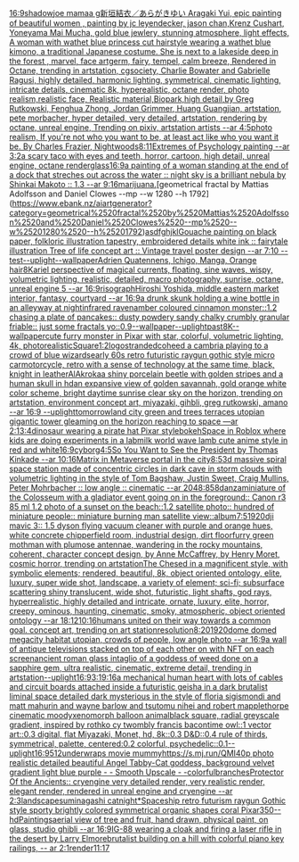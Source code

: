 [16:9](https://www.ebank.nz/aiartgenerator?category=16%3A9)[shadow](https://www.ebank.nz/aiartgenerator?category=shadow)[joe mama](https://www.ebank.nz/aiartgenerator?category=joe%2520mama)[a  g](https://www.ebank.nz/aiartgenerator?category=a%2520%2520g)[新垣結衣／あらがきゆい Aragaki Yui, epic painting of beautiful women , painting by jc leyendecker, jason chan,Krenz Cushart, Yoneyama Mai Mucha, gold blue jewlery, stunning atmosphere, light effects, A woman with wathet blue princess cut hairstyle wearing a wathet blue kimono, a traditional Japanese costume. She is next to a lakeside deep in the forest , marvel, face artgerm, fairy, tempel, calm breeze, Rendered in Octane, trending in artstation, cgsociety, Charlie Bowater and Gabrielle Ragusi, highly detailed, harmonic lighting, symmetrical, cinematic lighting, intricate details, cinematic 8k, hyperealistic, octane render, photo realism,realistic face, Realistic material,Biopark,high detail,by Greg Rutkowski, Fenghua Zhong, Jordan Grimmer, Huang Guangjian, artstation, pete morbacher, hyper detailed, very detailed, artstation, rendering by octane, unreal engine, Trending on pixiv, artstation artists --ar 4:5](https://www.ebank.nz/aiartgenerator?category=%E6%96%B0%E5%9E%A3%E7%B5%90%E8%A1%A3%EF%BC%8F%E3%81%82%E3%82%89%E3%81%8C%E3%81%8D%E3%82%86%E3%81%84%2520Aragaki%2520Yui%2C%2520epic%2520painting%2520of%2520beautiful%2520women%2520%2C%2520painting%2520by%2520jc%2520leyendecker%2C%2520jason%2520chan%2CKrenz%2520Cushart%2C%2520Yoneyama%2520Mai%2520Mucha%2C%2520gold%2520blue%2520jewlery%2C%2520stunning%2520atmosphere%2C%2520light%2520effects%2C%2520A%2520woman%2520with%2520wathet%2520blue%2520princess%2520cut%2520hairstyle%2520wearing%2520a%2520wathet%2520blue%2520kimono%2C%2520a%2520traditional%2520Japanese%2520costume.%2520She%2520is%2520next%2520to%2520a%2520lakeside%2520deep%2520in%2520the%2520forest%2520%2C%2520marvel%2C%2520face%2520artgerm%2C%2520fairy%2C%2520tempel%2C%2520calm%2520breeze%2C%2520Rendered%2520in%2520Octane%2C%2520trending%2520in%2520artstation%2C%2520cgsociety%2C%2520Charlie%2520Bowater%2520and%2520Gabrielle%2520Ragusi%2C%2520highly%2520detailed%2C%2520harmonic%2520lighting%2C%2520symmetrical%2C%2520cinematic%2520lighting%2C%2520intricate%2520details%2C%2520cinematic%25208k%2C%2520hyperealistic%2C%2520octane%2520render%2C%2520photo%2520realism%2Crealistic%2520face%2C%2520Realistic%2520material%2CBiopark%2Chigh%2520detail%2Cby%2520Greg%2520Rutkowski%2C%2520Fenghua%2520Zhong%2C%2520Jordan%2520Grimmer%2C%2520Huang%2520Guangjian%2C%2520artstation%2C%2520pete%2520morbacher%2C%2520hyper%2520detailed%2C%2520very%2520detailed%2C%2520artstation%2C%2520rendering%2520by%2520octane%2C%2520unreal%2520engine%2C%2520Trending%2520on%2520pixiv%2C%2520artstation%2520artists%2520--ar%25204%3A5)[photo realism, If you're not who you want to be, at least act like who you want it be. By Charles Frazier, Nightwoods](https://www.ebank.nz/aiartgenerator?category=photo%2520realism%2C%2520If%2520you%27re%2520not%2520who%2520you%2520want%2520to%2520be%2C%2520at%2520least%2520act%2520like%2520who%2520you%2520want%2520it%2520be.%2520By%2520Charles%2520Frazier%2C%2520Nightwoods)[8:11](https://www.ebank.nz/aiartgenerator?category=8%3A11)[Extremes of Psychology painting --ar 3:2](https://www.ebank.nz/aiartgenerator?category=Extremes%2520of%2520Psychology%2520painting%2520--ar%25203%3A2)[a scary taco with eyes and teeth, horror, cartoon, high detail, unreal engine, octane render](https://www.ebank.nz/aiartgenerator?category=a%2520scary%2520taco%2520with%2520eyes%2520and%2520teeth%2C%2520horror%2C%2520cartoon%2C%2520high%2520detail%2C%2520unreal%2520engine%2C%2520octane%2520render)[glass](https://www.ebank.nz/aiartgenerator?category=glass)[16:9](https://www.ebank.nz/aiartgenerator?category=16%3A9)[a painting of a woman standing at the end of a dock that streches out across the water :: night sky is a brilliant nebula by Shinkai Makoto :: 1.3 --ar 9:16](https://www.ebank.nz/aiartgenerator?category=a%2520painting%2520of%2520a%2520woman%2520standing%2520at%2520the%2520end%2520of%2520a%2520dock%2520that%2520streches%2520out%2520across%2520the%2520water%2520%3A%3A%2520night%2520sky%2520is%2520a%2520brilliant%2520nebula%2520by%2520Shinkai%2520Makoto%2520%3A%3A%25201.3%2520--ar%25209%3A16)[marijuana.](https://www.ebank.nz/aiartgenerator?category=marijuana.)[geometrical fractal by Mattias Adolfsson and Daniel Clowes --mp --w 1280 --h 1792](https://www.ebank.nz/aiartgenerator?category=geometrical%2520fractal%2520by%2520Mattias%2520Adolfsson%2520and%2520Daniel%2520Clowes%2520--mp%2520--w%25201280%2520--h%25201792)[asdfghjkl](https://www.ebank.nz/aiartgenerator?category=asdfghjkl)[Gouache painting on black paper, folkloric illustration tapestry, embroidered details white ink :: fairytale illustration Tree of life concept art :: Vintage travel poster design --ar 7:10 --test](https://www.ebank.nz/aiartgenerator?category=Gouache%2520painting%2520on%2520black%2520paper%2C%2520folkloric%2520illustration%2520tapestry%2C%2520embroidered%2520details%2520white%2520ink%2520%3A%3A%2520fairytale%2520illustration%2520Tree%2520of%2520life%2520concept%2520art%2520%3A%3A%2520Vintage%2520travel%2520poster%2520design%2520--ar%25207%3A10%2520--test)[--uplight](https://www.ebank.nz/aiartgenerator?category=--uplight)[--wallpaper](https://www.ebank.nz/aiartgenerator?category=--wallpaper)[Adrien Quatennens, Ichigo, Manga, Orange hair](https://www.ebank.nz/aiartgenerator?category=Adrien%2520Quatennens%2C%2520Ichigo%2C%2520Manga%2C%2520Orange%2520hair)[8K](https://www.ebank.nz/aiartgenerator?category=8K)[ariel perspective of magical currents, floating, sine waves, wispy, volumetric lighting, realistic, detailed, macro photography, sunrise, octane, unreal engine 5 --ar 16:9](https://www.ebank.nz/aiartgenerator?category=ariel%2520perspective%2520of%2520magical%2520currents%2C%2520floating%2C%2520sine%2520waves%2C%2520wispy%2C%2520volumetric%2520lighting%2C%2520realistic%2C%2520detailed%2C%2520macro%2520photography%2C%2520sunrise%2C%2520octane%2C%2520unreal%2520engine%25205%2520--ar%252016%3A9)[risograph](https://www.ebank.nz/aiartgenerator?category=risograph)[Hiroshi Yoshida, middle eastern market interior, fantasy, courtyard --ar 16:9](https://www.ebank.nz/aiartgenerator?category=Hiroshi%2520Yoshida%2C%2520middle%2520eastern%2520market%2520interior%2C%2520fantasy%2C%2520courtyard%2520--ar%252016%3A9)[a drunk skunk holding a wine bottle in an alleyway at night](https://www.ebank.nz/aiartgenerator?category=a%2520drunk%2520skunk%2520holding%2520a%2520wine%2520bottle%2520in%2520an%2520alleyway%2520at%2520night)[infrared raven](https://www.ebank.nz/aiartgenerator?category=infrared%2520raven)[amber coloured cinnamon monster::1.2 chasing a plate of pancakes::  dusty powdery sandy chalky crumbly granular friable:: just some fractals yo::](https://www.ebank.nz/aiartgenerator?category=amber%2520coloured%2520cinnamon%2520monster%3A%3A1.2%2520chasing%2520a%2520plate%2520of%2520pancakes%3A%3A%2520%2520dusty%2520powdery%2520sandy%2520chalky%2520crumbly%2520granular%2520friable%3A%3A%2520just%2520some%2520fractals%2520yo%3A%3A)[0.9](https://www.ebank.nz/aiartgenerator?category=0.9)[--wallpaper](https://www.ebank.nz/aiartgenerator?category=--wallpaper)[--uplight](https://www.ebank.nz/aiartgenerator?category=--uplight)[past](https://www.ebank.nz/aiartgenerator?category=past)[8K](https://www.ebank.nz/aiartgenerator?category=8K)[--wallpaper](https://www.ebank.nz/aiartgenerator?category=--wallpaper)[cute furry monster in Pixar with star, colorful, volumetric lighting, 4k, photorealistic](https://www.ebank.nz/aiartgenerator?category=cute%2520furry%2520monster%2520in%2520Pixar%2520with%2520star%2C%2520colorful%2C%2520volumetric%2520lighting%2C%25204k%2C%2520photorealistic)[Square](https://www.ebank.nz/aiartgenerator?category=Square)[1:2](https://www.ebank.nz/aiartgenerator?category=1%3A2)[logo](https://www.ebank.nz/aiartgenerator?category=logo)[stranded](https://www.ebank.nz/aiartgenerator?category=stranded)[coheed a cambria playing to a crowd of blue wizards](https://www.ebank.nz/aiartgenerator?category=coheed%2520a%2520cambria%2520playing%2520to%2520a%2520crowd%2520of%2520blue%2520wizards)[early 60s retro futuristic raygun gothic style micro car](https://www.ebank.nz/aiartgenerator?category=early%252060s%2520retro%2520futuristic%2520raygun%2520gothic%2520style%2520micro%2520car)[motorcycle, retro with a sense of technology at the same time, black, knight in leather](https://www.ebank.nz/aiartgenerator?category=motorcycle%2C%2520retro%2520with%2520a%2520sense%2520of%2520technology%2520at%2520the%2520same%2520time%2C%2520black%2C%2520knight%2520in%2520leather)[AlAkroka](https://www.ebank.nz/aiartgenerator?category=AlAkroka)[a shiny porcelain beetle with golden stripes and a human skull in hd](https://www.ebank.nz/aiartgenerator?category=a%2520shiny%2520porcelain%2520beetle%2520with%2520golden%2520stripes%2520and%2520a%2520human%2520skull%2520in%2520hd)[an expansive view of golden savannah, gold orange white color scheme, bright daytime sunrise clear sky on the horizon, trending on artstation, environment concept art, miyazaki, gihbli, greg rutkowski, amano --ar 16:9 --uplight](https://www.ebank.nz/aiartgenerator?category=an%2520expansive%2520view%2520of%2520golden%2520savannah%2C%2520gold%2520orange%2520white%2520color%2520scheme%2C%2520bright%2520daytime%2520sunrise%2520clear%2520sky%2520on%2520the%2520horizon%2C%2520trending%2520on%2520artstation%2C%2520environment%2520concept%2520art%2C%2520miyazaki%2C%2520gihbli%2C%2520greg%2520rutkowski%2C%2520amano%2520--ar%252016%3A9%2520--uplight)[tomorrowland city green and trees terraces utopian gigantic tower gleaming on the horizon reaching to space —ar 2:1](https://www.ebank.nz/aiartgenerator?category=tomorrowland%2520city%2520green%2520and%2520trees%2520terraces%2520utopian%2520gigantic%2520tower%2520gleaming%2520on%2520the%2520horizon%2520reaching%2520to%2520space%2520%E2%80%94ar%25202%3A1)[3:4](https://www.ebank.nz/aiartgenerator?category=3%3A4)[dinosaur wearing a pirate hat Pixar style](https://www.ebank.nz/aiartgenerator?category=dinosaur%2520wearing%2520a%2520pirate%2520hat%2520Pixar%2520style)[bokeh](https://www.ebank.nz/aiartgenerator?category=bokeh)[Space in Roblox where kids are doing experiments in a lab](https://www.ebank.nz/aiartgenerator?category=Space%2520in%2520Roblox%2520where%2520kids%2520are%2520doing%2520experiments%2520in%2520a%2520lab)[milk world wave lamb cute anime style in red and white](https://www.ebank.nz/aiartgenerator?category=milk%2520world%2520wave%2520lamb%2520cute%2520anime%2520style%2520in%2520red%2520and%2520white)[16:9](https://www.ebank.nz/aiartgenerator?category=16%3A9)[cyborg](https://www.ebank.nz/aiartgenerator?category=cyborg)[4:5](https://www.ebank.nz/aiartgenerator?category=4%3A5)[So You Want to See the President by Thomas Kinkade --ar 10:16](https://www.ebank.nz/aiartgenerator?category=So%2520You%2520Want%2520to%2520See%2520the%2520President%2520by%2520Thomas%2520Kinkade%2520--ar%252010%3A16)[Matrix in Metaverse portal in the city](https://www.ebank.nz/aiartgenerator?category=Matrix%2520in%2520Metaverse%2520portal%2520in%2520the%2520city)[8:5](https://www.ebank.nz/aiartgenerator?category=8%3A5)[3d massive spiral space station made of concentric circles in dark cave in storm clouds with volumetric lighting in the style of Tom Bagshaw, Justin Sweet, Craig Mullins, Peter Mohrbacher :: low angle :: cinematic --ar 2048:858](https://www.ebank.nz/aiartgenerator?category=3d%2520massive%2520spiral%2520space%2520station%2520made%2520of%2520concentric%2520circles%2520in%2520dark%2520cave%2520in%2520storm%2520clouds%2520with%2520volumetric%2520lighting%2520in%2520the%2520style%2520of%2520Tom%2520Bagshaw%2C%2520Justin%2520Sweet%2C%2520Craig%2520Mullins%2C%2520Peter%2520Mohrbacher%2520%3A%3A%2520low%2520angle%2520%3A%3A%2520cinematic%2520--ar%25202048%3A858)[danza](https://www.ebank.nz/aiartgenerator?category=danza)[miniature of the Colosseum with a gladiator event going on in the foreground:: Canon r3 85 ml 1.2 photo of a sunset on the beach::1.2 satellite photo:: hundred of miniature people:: miniature burning man satellite view::](https://www.ebank.nz/aiartgenerator?category=miniature%2520of%2520the%2520Colosseum%2520with%2520a%2520gladiator%2520event%2520going%2520on%2520in%2520the%2520foreground%3A%3A%2520Canon%2520r3%252085%2520ml%25201.2%2520photo%2520of%2520a%2520sunset%2520on%2520the%2520beach%3A%3A1.2%2520satellite%2520photo%3A%3A%2520hundred%2520of%2520miniature%2520people%3A%3A%2520miniature%2520burning%2520man%2520satellite%2520view%3A%3A)[album](https://www.ebank.nz/aiartgenerator?category=album)[7:5](https://www.ebank.nz/aiartgenerator?category=7%3A5)[1920](https://www.ebank.nz/aiartgenerator?category=1920)[dji mavic 3:: 1.5 dyson flying vacuum cleaner with purple and orange hues, white concrete chipperfield room, industrial design, dirt floor](https://www.ebank.nz/aiartgenerator?category=dji%2520mavic%25203%3A%3A%25201.5%2520dyson%2520flying%2520vacuum%2520cleaner%2520with%2520purple%2520and%2520orange%2520hues%2C%2520white%2520concrete%2520chipperfield%2520room%2C%2520industrial%2520design%2C%2520dirt%2520floor)[furry green mothman with plumose antennae, wandering in the rocky mountains, coherent, character concept design, by Anne McCaffrey, by Henry Moret, cosmic horror, trending on artstation](https://www.ebank.nz/aiartgenerator?category=furry%2520green%2520mothman%2520with%2520plumose%2520antennae%2C%2520wandering%2520in%2520the%2520rocky%2520mountains%2C%2520coherent%2C%2520character%2520concept%2520design%2C%2520by%2520Anne%2520McCaffrey%2C%2520by%2520Henry%2520Moret%2C%2520cosmic%2520horror%2C%2520trending%2520on%2520artstation)[The Chesed in a magnificent style, with symbolic elements; rendered, beautiful, 8k, object oriented ontology, elite, luxury, super wide shot, landscape, a variety of element;  sci-fi; subsurface scattering shiny translucent, wide shot, futuristic, light shafts, god rays, hyperrealistic, highly detailed and intricate, ornate, luxury, elite, horror, creepy, ominous, haunting, cinematic, smoky, atmospheric, object oriented ontology --ar 18:12](https://www.ebank.nz/aiartgenerator?category=The%2520Chesed%2520in%2520a%2520magnificent%2520style%2C%2520with%2520symbolic%2520elements%3B%2520rendered%2C%2520beautiful%2C%25208k%2C%2520object%2520oriented%2520ontology%2C%2520elite%2C%2520luxury%2C%2520super%2520wide%2520shot%2C%2520landscape%2C%2520a%2520variety%2520of%2520element%3B%2520%2520sci-fi%3B%2520subsurface%2520scattering%2520shiny%2520translucent%2C%2520wide%2520shot%2C%2520futuristic%2C%2520light%2520shafts%2C%2520god%2520rays%2C%2520hyperrealistic%2C%2520highly%2520detailed%2520and%2520intricate%2C%2520ornate%2C%2520luxury%2C%2520elite%2C%2520horror%2C%2520creepy%2C%2520ominous%2C%2520haunting%2C%2520cinematic%2C%2520smoky%2C%2520atmospheric%2C%2520object%2520oriented%2520ontology%2520--ar%252018%3A12)[10:16](https://www.ebank.nz/aiartgenerator?category=10%3A16)[humans united on their way towards a common goal. concept art, trending on art station](https://www.ebank.nz/aiartgenerator?category=humans%2520united%2520on%2520their%2520way%2520towards%2520a%2520common%2520goal.%2520concept%2520art%2C%2520trending%2520on%2520art%2520station)[resolution](https://www.ebank.nz/aiartgenerator?category=resolution)[8:20](https://www.ebank.nz/aiartgenerator?category=8%3A20)[1920](https://www.ebank.nz/aiartgenerator?category=1920)[dome domed megacity habitat utopian, crowds of people, low angle photo --ar 16:9](https://www.ebank.nz/aiartgenerator?category=dome%2520domed%2520megacity%2520habitat%2520utopian%2C%2520crowds%2520of%2520people%2C%2520low%2520angle%2520photo%2520--ar%252016%3A9)[a wall of antique televisions stacked on top of each other on with NFT on each screen](https://www.ebank.nz/aiartgenerator?category=a%2520wall%2520of%2520antique%2520televisions%2520stacked%2520on%2520top%2520of%2520each%2520other%2520on%2520with%2520NFT%2520on%2520each%2520screen)[ancient roman glass intaglio of a goddess of weed done on a sapphire gem, ultra realistic, cinematic, extreme detail, trending in artstation](https://www.ebank.nz/aiartgenerator?category=ancient%2520roman%2520glass%2520intaglio%2520of%2520a%2520goddess%2520of%2520weed%2520done%2520on%2520a%2520sapphire%2520gem%2C%2520ultra%2520realistic%2C%2520cinematic%2C%2520extreme%2520detail%2C%2520trending%2520in%2520artstation)[--uplight](https://www.ebank.nz/aiartgenerator?category=--uplight)[16:9](https://www.ebank.nz/aiartgenerator?category=16%3A9)[3:1](https://www.ebank.nz/aiartgenerator?category=3%3A1)[9:16](https://www.ebank.nz/aiartgenerator?category=9%3A16)[a mechanical human heart with lots of cables and circuit boards attached inside a futuristic geisha in a dark brutalist liminal space detailed dark mysterious in the style of floria sigismondi and matt mahurin and wayne barlow and tsutomu nihei and robert mapplethorpe cinematic moody](https://www.ebank.nz/aiartgenerator?category=a%2520mechanical%2520human%2520heart%2520with%2520lots%2520of%2520cables%2520and%2520circuit%2520boards%2520attached%2520inside%2520a%2520futuristic%2520geisha%2520in%2520a%2520dark%2520brutalist%2520liminal%2520space%2520detailed%2520dark%2520mysterious%2520in%2520the%2520style%2520of%2520floria%2520sigismondi%2520and%2520matt%2520mahurin%2520and%2520wayne%2520barlow%2520and%2520tsutomu%2520nihei%2520and%2520robert%2520mapplethorpe%2520cinematic%2520moody)[xenomorph balloon animal](https://www.ebank.nz/aiartgenerator?category=xenomorph%2520balloon%2520animal)[black square, radial greyscale gradient, inspired by rothko cy twombly francis bacon](https://www.ebank.nz/aiartgenerator?category=black%2520square%2C%2520radial%2520greyscale%2520gradient%2C%2520inspired%2520by%2520rothko%2520cy%2520twombly%2520francis%2520bacon)[time owl::1 vector art::0.3 digital, flat Miyazaki, Monet, hd, 8k::0.3 D&D::0.4 rule of thirds, symmetrical, palette, centered:0.2 colorful, psychedelic::0.1](https://www.ebank.nz/aiartgenerator?category=time%2520owl%3A%3A1%2520vector%2520art%3A%3A0.3%2520digital%2C%2520flat%2520Miyazaki%2C%2520Monet%2C%2520hd%2C%25208k%3A%3A0.3%2520D%26D%3A%3A0.4%2520rule%2520of%2520thirds%2C%2520symmetrical%2C%2520palette%2C%2520centered%3A0.2%2520colorful%2C%2520psychedelic%3A%3A0.1)[--uplight](https://www.ebank.nz/aiartgenerator?category=--uplight)[16:9](https://www.ebank.nz/aiartgenerator?category=16%3A9)[512](https://www.ebank.nz/aiartgenerator?category=512)[underwraps movie mummy](https://www.ebank.nz/aiartgenerator?category=underwraps%2520movie%2520mummy)[https://s.mj.run/QMI40p  photo realistic detailed beautiful Angel Tabby-Cat goddess, background velvet gradient light blue purple - - Smooth Upscale - -](https://www.ebank.nz/aiartgenerator?category=https%3A//s.mj.run/QMI40p%2520%2520photo%2520realistic%2520detailed%2520beautiful%2520Angel%2520Tabby-Cat%2520goddess%2C%2520background%2520velvet%2520gradient%2520light%2520blue%2520purple%2520-%2520-%2520Smooth%2520Upscale%2520-%2520-)[colorful](https://www.ebank.nz/aiartgenerator?category=colorful)[branches](https://www.ebank.nz/aiartgenerator?category=branches)[Protector Of the Ancients:: cryengine very detailed render, very realistic render, elegant render, rendered in unreal engine and cryengine --ar 2:3](https://www.ebank.nz/aiartgenerator?category=Protector%2520Of%2520the%2520Ancients%3A%3A%2520cryengine%2520very%2520detailed%2520render%2C%2520very%2520realistic%2520render%2C%2520elegant%2520render%2C%2520rendered%2520in%2520unreal%2520engine%2520and%2520cryengine%2520--ar%25202%3A3)[landscape](https://www.ebank.nz/aiartgenerator?category=landscape)[suminagashi cat](https://www.ebank.nz/aiartgenerator?category=suminagashi%2520cat)[night](https://www.ebank.nz/aiartgenerator?category=night)[*Spaceship retro futurism raygun Gothic style sporty brightly colored symmetrical organic shapes coral Pixar](https://www.ebank.nz/aiartgenerator?category=%2ASpaceship%2520retro%2520futurism%2520raygun%2520Gothic%2520style%2520sporty%2520brightly%2520colored%2520symmetrical%2520organic%2520shapes%2520coral%2520Pixar)[350](https://www.ebank.nz/aiartgenerator?category=350)[--hd](https://www.ebank.nz/aiartgenerator?category=--hd)[Paintings](https://www.ebank.nz/aiartgenerator?category=Paintings)[aerial view of tree and fruit, hand drawn, physical paint, on glass, studio ghibli --ar 16:9](https://www.ebank.nz/aiartgenerator?category=aerial%2520view%2520of%2520tree%2520and%2520fruit%2C%2520hand%2520drawn%2C%2520physical%2520paint%2C%2520on%2520glass%2C%2520studio%2520ghibli%2520--ar%252016%3A9)[IG-88 wearing a cloak and firing a laser rifle in the desert by Larry Elmore](https://www.ebank.nz/aiartgenerator?category=IG-88%2520wearing%2520a%2520cloak%2520and%2520firing%2520a%2520laser%2520rifle%2520in%2520the%2520desert%2520by%2520Larry%2520Elmore)[brutalist building on a hill with colorful piano key railings, -- ar 2:1](https://www.ebank.nz/aiartgenerator?category=brutalist%2520building%2520on%2520a%2520hill%2520with%2520colorful%2520piano%2520key%2520railings%2C%2520--%2520ar%25202%3A1)[render](https://www.ebank.nz/aiartgenerator?category=render)[11:17](https://www.ebank.nz/aiartgenerator?category=11%3A17)